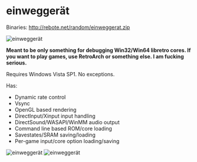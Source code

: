 # einweggerät

Binaries: http://rebote.net/random/einweggerat.zip

![einweggerät](https://rebote.net/linkage/einweg1.PNG)

**Meant to be only something for debugging Win32/Win64 libretro cores.
If you want to play games, use RetroArch or something else.
I am fucking serious.**

Requires Windows Vista SP1. No exceptions.

Has:
* Dynamic rate control
* Vsync
* OpenGL based rendering
* DirectInput/Xinput input handling
* DirectSound/WASAPI/WinMM audio output
* Command line based ROM/core loading
* Savestates/SRAM saving/loading
* Per-game input/core option loading/saving

![einweggerät](https://rebote.net/linkage/einweg2.PNG)
![einweggerät](https://rebote.net/linkage/einweg3.PNG)
